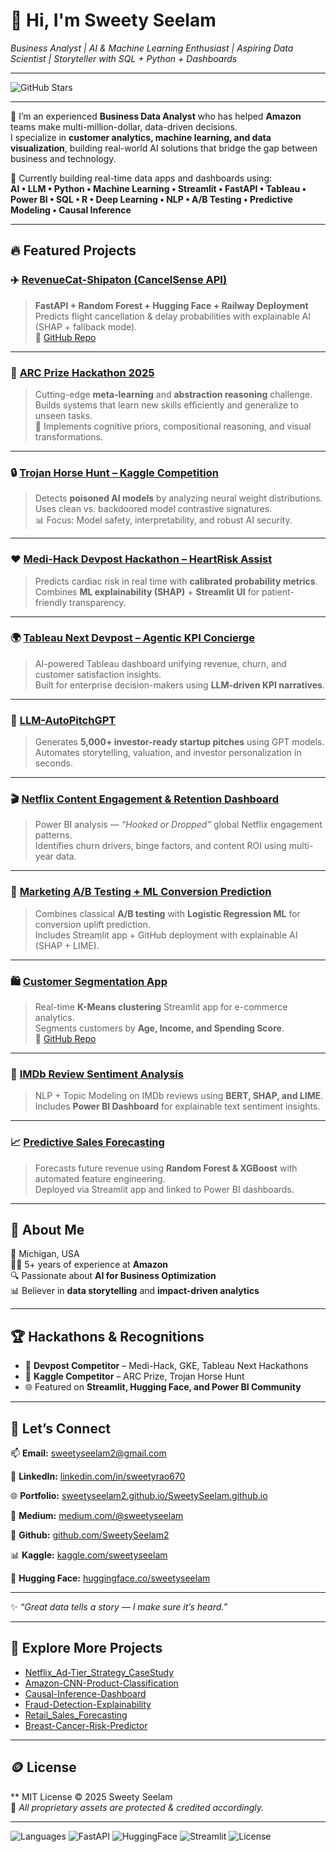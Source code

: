 # 👋 Hi, I'm Sweety Seelam

*Business Analyst | AI & Machine Learning Enthusiast | Aspiring Data Scientist | Storyteller with SQL + Python + Dashboards*

---

![GitHub Stars](https://img.shields.io/github/stars/SweetySeelam2?affiliations=OWNER%2CCOLLABORATOR&style=social)

---

🚀 I’m an experienced **Business Data Analyst** who has helped **Amazon** teams make multi-million-dollar, data-driven decisions.  
I specialize in **customer analytics, machine learning, and data visualization**, building real-world AI solutions that bridge the gap between business and technology.

🌟 Currently building real-time data apps and dashboards using:                                                                                      
**AI • LLM • Python • Machine Learning • Streamlit • FastAPI • Tableau • Power BI • SQL • R • Deep Learning • NLP • A/B Testing • Predictive Modeling • Causal Inference**

---

## 🔥 Featured Projects

### ✈️ [RevenueCat-Shipaton (CancelSense API)](https://revenuecat-shipaton-production.up.railway.app/)
> **FastAPI + Random Forest + Hugging Face + Railway Deployment**  
> Predicts flight cancellation & delay probabilities with explainable AI (SHAP + fallback mode).  
> 📁 [GitHub Repo](https://github.com/SweetySeelam2/RevenueCat-Shipaton)

---

### 🧩 [ARC Prize Hackathon 2025](https://github.com/SweetySeelam2/ARC_Prize_Hackathon)
> Cutting-edge **meta-learning** and **abstraction reasoning** challenge.  
> Builds systems that learn new skills efficiently and generalize to unseen tasks.  
> 🧠 Implements cognitive priors, compositional reasoning, and visual transformations.  

---

### 🔒 [Trojan Horse Hunt – Kaggle Competition](https://huggingface.co/sweetyseelam/trojan-hunt-models)
> Detects **poisoned AI models** by analyzing neural weight distributions.  
> Uses clean vs. backdoored model contrastive signatures.  
> 📊 Focus: Model safety, interpretability, and robust AI security.

---

### ❤️ [Medi-Hack Devpost Hackathon – HeartRisk Assist](https://github.com/SweetySeelam2/Medi-Hack-Devpost-Hackathon)
> Predicts cardiac risk in real time with **calibrated probability metrics**.  
> Combines **ML explainability (SHAP)** + **Streamlit UI** for patient-friendly transparency.

---

### 🌍 [Tableau Next Devpost – Agentic KPI Concierge](https://github.com/SweetySeelam2/Tableau-Next-Devpost)
> AI-powered Tableau dashboard unifying revenue, churn, and customer satisfaction insights.  
> Built for enterprise decision-makers using **LLM-driven KPI narratives**.

---

### 🧠 [LLM-AutoPitchGPT](https://github.com/SweetySeelam2/LLM_AutoPitchGPT)
> Generates **5,000+ investor-ready startup pitches** using GPT models.  
> Automates storytelling, valuation, and investor personalization in seconds.

---

### 🎬 [Netflix Content Engagement & Retention Dashboard](https://github.com/SweetySeelam2/Netflix_Content_Engagement_Viewer_Retention)
> Power BI analysis — *“Hooked or Dropped”* global Netflix engagement patterns.  
> Identifies churn drivers, binge factors, and content ROI using multi-year data.

---

### 🧮 [Marketing A/B Testing + ML Conversion Prediction](https://github.com/SweetySeelam2/Marketing_AB_Testing-Conversion_Prediction)
> Combines classical **A/B testing** with **Logistic Regression ML** for conversion uplift prediction.  
> Includes Streamlit app + GitHub deployment with explainable AI (SHAP + LIME).

---

### 🛍️ [Customer Segmentation App](https://customer-segmentation-ml.streamlit.app/)
> Real-time **K-Means clustering** Streamlit app for e-commerce analytics.  
> Segments customers by **Age, Income, and Spending Score**.  
> 📁 [GitHub Repo](https://github.com/SweetySeelam2/customer-segmentation-ML)

---

### 💬 [IMDb Review Sentiment Analysis](https://github.com/SweetySeelam2/NLP_SentimentAnalysis)
> NLP + Topic Modeling on IMDb reviews using **BERT, SHAP, and LIME**.  
> Includes **Power BI Dashboard** for explainable text sentiment insights.

---

### 📈 [Predictive Sales Forecasting](https://github.com/SweetySeelam2/Predictive_Sales_ML-Streamlit)
> Forecasts future revenue using **Random Forest & XGBoost** with automated feature engineering.  
> Deployed via Streamlit app and linked to Power BI dashboards.

---

## 💼 About Me

📍 Michigan, USA  
👩‍💻 5+ years of experience at **Amazon**  
🔍 Passionate about **AI for Business Optimization**  
📊 Believer in **data storytelling** and **impact-driven analytics**

---

## 🏆 Hackathons & Recognitions

- 🥇 **Devpost Competitor** – Medi-Hack, GKE, Tableau Next Hackathons                                               
- 🧠 **Kaggle Competitor** – ARC Prize, Trojan Horse Hunt                                                                                                
- 🌐 Featured on **Streamlit, Hugging Face, and Power BI Community**  

---

## 🤝 Let’s Connect

📫 **Email:** [sweetyseelam2@gmail.com](mailto:sweetyseelam2@gmail.com)  

🔗 **LinkedIn:** [linkedin.com/in/sweetyrao670](https://www.linkedin.com/in/sweetyrao670/)  

🌐 **Portfolio:** [sweetyseelam2.github.io/SweetySeelam.github.io](https://sweetyseelam2.github.io/SweetySeelam.github.io/)  

🔗 **Medium:** [medium.com/@sweetyseelam](https://medium.com/@sweetyseelam)

🔗 **Github:** [github.com/SweetySeelam2](https://github.com/SweetySeelam2)

📊 **Kaggle:** [kaggle.com/sweetyseelam](https://www.kaggle.com/sweetyseelam)  

🧠 **Hugging Face:** [huggingface.co/sweetyseelam](https://huggingface.co/sweetyseelam)

---

✨ *“Great data tells a story — I make sure it’s heard.”*

---

## 📂 Explore More Projects

- [Netflix_Ad-Tier_Strategy_CaseStudy](https://github.com/SweetySeelam2/Netflix_Ad-Tier_Strategy_CaseStudy)  
- [Amazon-CNN-Product-Classification](https://github.com/SweetySeelam2/Amazon-CNN-Product-Classification)  
- [Causal-Inference-Dashboard](https://github.com/SweetySeelam2/Causal-Inference-Dashboard)  
- [Fraud-Detection-Explainability](https://github.com/SweetySeelam2/Fraud-Detection-Explainability)  
- [Retail_Sales_Forecasting](https://github.com/SweetySeelam2/Retail_Sales_Forecasting)  
- [Breast-Cancer-Risk-Predictor](https://github.com/SweetySeelam2/Breast-Cancer-Risk-Predictor)

---

## 🪙 License

** MIT License © 2025 Sweety Seelam                                                      
📘 *All proprietary assets are protected & credited accordingly.*

---

![Languages](https://img.shields.io/badge/Code-Python%20|%20SQL%20|%20R%20|%20PowerBI%20|%20Tableau-blue?logo=python)
![FastAPI](https://img.shields.io/badge/Framework-FastAPI-009688?logo=fastapi)
![HuggingFace](https://img.shields.io/badge/Models-HuggingFace-FFCC00?logo=huggingface)
![Streamlit](https://img.shields.io/badge/UI-Streamlit-FF4B4B?logo=streamlit)
![License](https://img.shields.io/badge/License-MIT-green)
